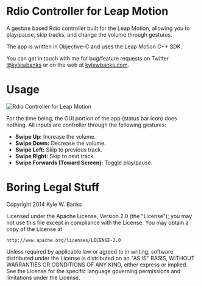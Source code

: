 Rdio Controller for Leap Motion
===============================

A gesture based Rdio controller built for the Leap Motion, allowing you to play/pause, skip tracks, and change the volume through gestures.

The app is written in Objective-C and uses the Leap Motion C++ SDK.

You can get in touch with me for bug/feature requests on Twitter [@kylewbanks](https://twitter.com/kylewbanks) or on the web at [kylewbanks.com](http://kylewbanks.com).

Usage
=====

![Rdio Controller for Leap Motion](https://s3.amazonaws.com/kylewbanks/rdio_controller_screenshot.png "Rdio Controller for Leap Motion")

For the time being, the GUI portion of the app (status bar icon) does nothing. All inputs are controller through the following gestures:

- **Swipe Up:** Increase the volume.
- **Swipe Down:** Decrease the volume.
- **Swipe Left:** Skip to previous track.
- **Swipe Right:** Skip to next track.
- **Swipe Forwards (Toward Screen):** Toggle play/pause.


Boring Legal Stuff
==================
Copyright 2014 Kyle W. Banks

Licensed under the Apache License, Version 2.0 (the "License");
you may not use this file except in compliance with the License.
You may obtain a copy of the License at

    http://www.apache.org/licenses/LICENSE-2.0

Unless required by applicable law or agreed to in writing, software
distributed under the License is distributed on an "AS IS" BASIS,
WITHOUT WARRANTIES OR CONDITIONS OF ANY KIND, either express or implied.
See the License for the specific language governing permissions and
limitations under the License.
